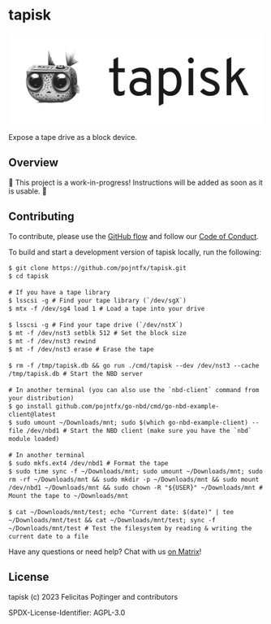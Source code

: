 # tapisk

![Logo](./docs/logo-readme.png)

Expose a tape drive as a block device.

## Overview

🚧 This project is a work-in-progress! Instructions will be added as soon as it is usable. 🚧

## Contributing

To contribute, please use the [GitHub flow](https://guides.github.com/introduction/flow/) and follow our [Code of Conduct](./CODE_OF_CONDUCT.md).

To build and start a development version of tapisk locally, run the following:

```shell
$ git clone https://github.com/pojntfx/tapisk.git
$ cd tapisk

# If you have a tape library
$ lsscsi -g # Find your tape library (`/dev/sgX`)
$ mtx -f /dev/sg4 load 1 # Load a tape into your drive

$ lsscsi -g # Find your tape drive (`/dev/nstX`)
$ mt -f /dev/nst3 setblk 512 # Set the block size
$ mt -f /dev/nst3 rewind
$ mt -f /dev/nst3 erase # Erase the tape

$ rm -f /tmp/tapisk.db && go run ./cmd/tapisk --dev /dev/nst3 --cache /tmp/tapisk.db # Start the NBD server

# In another terminal (you can also use the `nbd-client` command from your distribution)
$ go install github.com/pojntfx/go-nbd/cmd/go-nbd-example-client@latest
$ sudo umount ~/Downloads/mnt; sudo $(which go-nbd-example-client) --file /dev/nbd1 # Start the NBD client (make sure you have the `nbd` module loaded)

# In another terminal
$ sudo mkfs.ext4 /dev/nbd1 # Format the tape
$ sudo time sync -f ~/Downloads/mnt; sudo umount ~/Downloads/mnt; sudo rm -rf ~/Downloads/mnt && sudo mkdir -p ~/Downloads/mnt && sudo mount /dev/nbd1 ~/Downloads/mnt && sudo chown -R "${USER}" ~/Downloads/mnt # Mount the tape to ~/Downloads/mnt

$ cat ~/Downloads/mnt/test; echo "Current date: $(date)" | tee ~/Downloads/mnt/test && cat ~/Downloads/mnt/test; sync -f ~/Downloads/mnt/test # Test the filesystem by reading & writing the current date to a file
```

Have any questions or need help? Chat with us [on Matrix](https://matrix.to/#/#tapisk:matrix.org?via=matrix.org)!

## License

tapisk (c) 2023 Felicitas Pojtinger and contributors

SPDX-License-Identifier: AGPL-3.0
